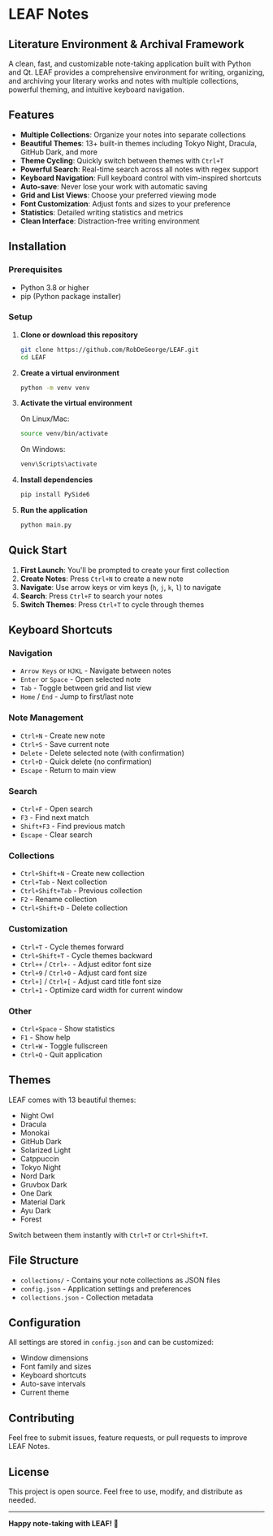# LEAF Notes
## Literature Environment & Archival Framework

A clean, fast, and customizable note-taking application built with Python and Qt. LEAF provides a comprehensive environment for writing, organizing, and archiving your literary works and notes with multiple collections, powerful theming, and intuitive keyboard navigation.

## Features

- **Multiple Collections**: Organize your notes into separate collections
- **Beautiful Themes**: 13+ built-in themes including Tokyo Night, Dracula, GitHub Dark, and more
- **Theme Cycling**: Quickly switch between themes with `Ctrl+T`
- **Powerful Search**: Real-time search across all notes with regex support
- **Keyboard Navigation**: Full keyboard control with vim-inspired shortcuts
- **Auto-save**: Never lose your work with automatic saving
- **Grid and List Views**: Choose your preferred viewing mode
- **Font Customization**: Adjust fonts and sizes to your preference
- **Statistics**: Detailed writing statistics and metrics
- **Clean Interface**: Distraction-free writing environment

## Installation

### Prerequisites
- Python 3.8 or higher
- pip (Python package installer)

### Setup

1. **Clone or download this repository**
   ```bash
   git clone https://github.com/RobDeGeorge/LEAF.git
   cd LEAF
   ```

2. **Create a virtual environment**
   ```bash
   python -m venv venv
   ```

3. **Activate the virtual environment**
   
   On Linux/Mac:
   ```bash
   source venv/bin/activate
   ```
   
   On Windows:
   ```bash
   venv\Scripts\activate
   ```

4. **Install dependencies**
   ```bash
   pip install PySide6
   ```

5. **Run the application**
   ```bash
   python main.py
   ```

## Quick Start

1. **First Launch**: You'll be prompted to create your first collection
2. **Create Notes**: Press `Ctrl+N` to create a new note
3. **Navigate**: Use arrow keys or vim keys (`h`, `j`, `k`, `l`) to navigate
4. **Search**: Press `Ctrl+F` to search your notes
5. **Switch Themes**: Press `Ctrl+T` to cycle through themes

## Keyboard Shortcuts

### Navigation
- `Arrow Keys` or `HJKL` - Navigate between notes
- `Enter` or `Space` - Open selected note
- `Tab` - Toggle between grid and list view
- `Home` / `End` - Jump to first/last note

### Note Management
- `Ctrl+N` - Create new note
- `Ctrl+S` - Save current note
- `Delete` - Delete selected note (with confirmation)
- `Ctrl+D` - Quick delete (no confirmation)
- `Escape` - Return to main view

### Search
- `Ctrl+F` - Open search
- `F3` - Find next match
- `Shift+F3` - Find previous match
- `Escape` - Clear search

### Collections
- `Ctrl+Shift+N` - Create new collection
- `Ctrl+Tab` - Next collection
- `Ctrl+Shift+Tab` - Previous collection
- `F2` - Rename collection
- `Ctrl+Shift+D` - Delete collection

### Customization
- `Ctrl+T` - Cycle themes forward
- `Ctrl+Shift+T` - Cycle themes backward
- `Ctrl++` / `Ctrl+-` - Adjust editor font size
- `Ctrl+9` / `Ctrl+0` - Adjust card font size
- `Ctrl+]` / `Ctrl+[` - Adjust card title font size
- `Ctrl+1` - Optimize card width for current window

### Other
- `Ctrl+Space` - Show statistics
- `F1` - Show help
- `Ctrl+W` - Toggle fullscreen
- `Ctrl+Q` - Quit application

## Themes

LEAF comes with 13 beautiful themes:
- Night Owl
- Dracula
- Monokai
- GitHub Dark
- Solarized Light
- Catppuccin
- Tokyo Night
- Nord Dark
- Gruvbox Dark
- One Dark
- Material Dark
- Ayu Dark
- Forest

Switch between them instantly with `Ctrl+T` or `Ctrl+Shift+T`.

## File Structure

- `collections/` - Contains your note collections as JSON files
- `config.json` - Application settings and preferences
- `collections.json` - Collection metadata

## Configuration

All settings are stored in `config.json` and can be customized:
- Window dimensions
- Font family and sizes
- Keyboard shortcuts
- Auto-save intervals
- Current theme

## Contributing

Feel free to submit issues, feature requests, or pull requests to improve LEAF Notes.

## License

This project is open source. Feel free to use, modify, and distribute as needed.

---

**Happy note-taking with LEAF! 🍃**